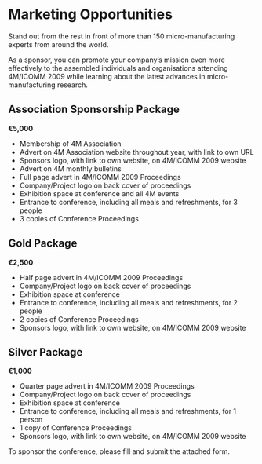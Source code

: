 # Marketing Opportunities

Stand out from the rest in front of more than 150 micro-manufacturing experts from around the world.

As a sponsor, you can promote your company’s mission even more effectively to the assembled individuals and organisations attending 4M/ICOMM 2009 while learning about the latest
advances in micro-manufacturing research.
<!--break-->
## Association Sponsorship Package

**€5,000**

* Membership of 4M Association
* Advert on 4M Association website throughout year, with link to own URL
* Sponsors logo, with link to own website, on 4M/ICOMM 2009 website
* Advert on 4M monthly bulletins
* Full page advert in 4M/ICOMM 2009 Proceedings
* Company/Project logo on back cover of proceedings
* Exhibition space at conference and all 4M events
* Entrance to conference, including all meals and refreshments, for 3 people
* 3 copies of Conference Proceedings

## Gold Package

**€2,500**

* Half page advert in 4M/ICOMM 2009 Proceedings
* Company/Project logo on back cover of proceedings
* Exhibition space at conference
* Entrance to conference, including all meals and refreshments, for 2 people
* 2 copies of Conference Proceedings
* Sponsors logo, with link to own website, on 4M/ICOMM 2009 website          

## Silver Package

**€1,000**

* Quarter page advert in 4M/ICOMM 2009 Proceedings
* Company/Project logo on back cover of proceedings
* Exhibition space at conference
* Entrance to conference, including all meals and refreshments, for 1 person
* 1 copy of Conference Proceedings
* Sponsors logo, with link to own website, on 4M/ICOMM 2009 website

To sponsor the conference, please fill and submit the attached form.